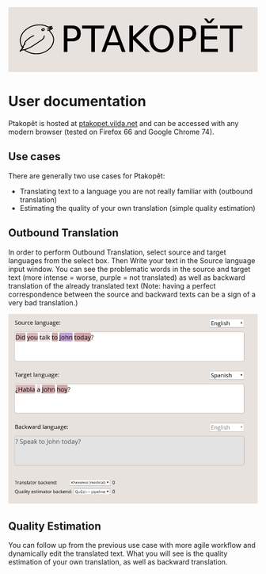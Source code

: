 ![Ptakopět logo](logo.png)

# User documentation

Ptakopět is hosted at [ptakopet.vilda.net](http://ptakopet.vilda.net) and can be accessed with any modern browser (tested on Firefox 66 and Google Chrome 74).

## Use cases
There are generally two use cases for Ptakopět:
- Translating text to a language you are not really familiar with (outbound translation)
- Estimating the quality of your own translation (simple quality estimation)

## Outbound Translation
In order to perform Outbound Translation, select source and target languages from the select box. Then Write your text in the Source language input window. You can see the problematic words in the source and target text (more intense = worse, purple = not translated) as well as backward translation of the already translated text (Note: having a perfect correspondence between the source and backward texts can be a sign of a very bad translation.)

![highlight example](john_screen.png)

## Quality Estimation

You can follow up from the previous use case with more agile workflow and dynamically edit the translated text. What you will see is the quality estimation of your own translation, as well as backward translation.